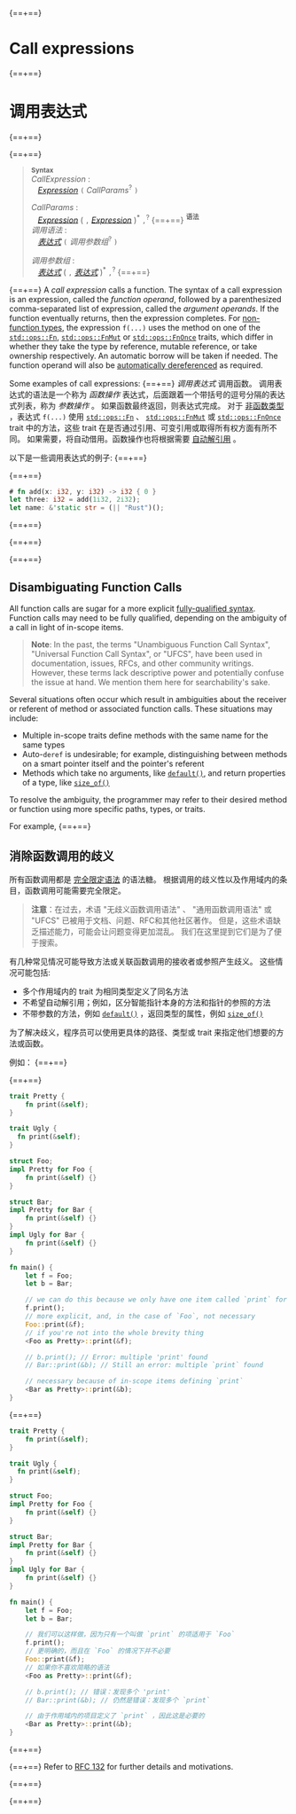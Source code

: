 {==+==}
# Call expressions
{==+==}
# 调用表达式
{==+==}


{==+==}
> **<sup>Syntax</sup>**\
> _CallExpression_ :\
> &nbsp;&nbsp; [_Expression_] `(` _CallParams_<sup>?</sup> `)`
>
> _CallParams_ :\
> &nbsp;&nbsp; [_Expression_]&nbsp;( `,` [_Expression_] )<sup>\*</sup> `,`<sup>?</sup>
{==+==}
> **<sup>语法</sup>**\
> _调用语法_ :\
> &nbsp;&nbsp; [_表达式_][_Expression_] `(` _调用参数组_<sup>?</sup> `)`
>
> _调用参数组_ :\
> &nbsp;&nbsp; [_表达式_][_Expression_]&nbsp;( `,` [_表达式_][_Expression_] )<sup>\*</sup> `,`<sup>?</sup>
{==+==}


{==+==}
A *call expression* calls a function.
The syntax of a call expression is an expression, called the *function operand*, followed by a parenthesized comma-separated list of expression, called the *argument operands*.
If the function eventually returns, then the expression completes.
For [non-function types], the expression `f(...)` uses the method on one of the [`std::ops::Fn`], [`std::ops::FnMut`] or [`std::ops::FnOnce`] traits, which differ in whether they take the type by reference, mutable reference, or take ownership respectively.
An automatic borrow will be taken if needed.
The function operand will also be [automatically dereferenced] as required.

Some examples of call expressions:
{==+==}
*调用表达式* 调用函数。
调用表达式的语法是一个称为 *函数操作* 表达式，后面跟着一个带括号的逗号分隔的表达式列表，称为 *参数操作* 。
如果函数最终返回，则表达式完成。
对于 [非函数类型][non-function types] ，表达式 `f(...)` 使用 [`std::ops::Fn`] 、 [`std::ops::FnMut`] 或 [`std::ops::FnOnce`] trait 中的方法，这些 trait 在是否通过引用、可变引用或取得所有权方面有所不同。
如果需要，将自动借用。函数操作也将根据需要 [自动解引用][automatically dereferenced] 。

以下是一些调用表达式的例子:
{==+==}


{==+==}
```rust
# fn add(x: i32, y: i32) -> i32 { 0 }
let three: i32 = add(1i32, 2i32);
let name: &'static str = (|| "Rust")();
```
{==+==}

{==+==}


{==+==}
## Disambiguating Function Calls

All function calls are sugar for a more explicit [fully-qualified syntax].
Function calls may need to be fully qualified, depending on the ambiguity of a call in light of in-scope items.

> **Note**: In the past, the terms "Unambiguous Function Call Syntax", "Universal Function Call Syntax", or "UFCS", have been used in documentation, issues, RFCs, and other community writings.
> However, these terms lack descriptive power and potentially confuse the issue at hand.
> We mention them here for searchability's sake.

Several situations often occur which result in ambiguities about the receiver or referent of method or associated function calls.
These situations may include:

* Multiple in-scope traits define methods with the same name for the same types
* Auto-`deref` is undesirable; for example, distinguishing between methods on a smart pointer itself and the pointer's referent
* Methods which take no arguments, like [`default()`], and return properties of a type, like [`size_of()`]

To resolve the ambiguity, the programmer may refer to their desired method or function using more specific paths, types, or traits.

For example,
{==+==}
## 消除函数调用的歧义

所有函数调用都是 [完全限定语法][fully-qualified syntax] 的语法糖。
根据调用的歧义性以及作用域内的条目，函数调用可能需要完全限定。

> **注意**：在过去，术语 "无歧义函数调用语法" 、 "通用函数调用语法" 或 "UFCS" 已被用于文档、问题、RFC和其他社区著作。
> 但是，这些术语缺乏描述能力，可能会让问题变得更加混乱。
> 我们在这里提到它们是为了便于搜索。

有几种常见情况可能导致方法或关联函数调用的接收者或参照产生歧义。
这些情况可能包括:

* 多个作用域内的 trait 为相同类型定义了同名方法
* 不希望自动解引用；例如，区分智能指针本身的方法和指针的参照的方法
* 不带参数的方法，例如 [`default()`] ，返回类型的属性，例如 [`size_of()`]  

为了解决歧义，程序员可以使用更具体的路径、类型或 trait 来指定他们想要的方法或函数。

例如：
{==+==}


{==+==}
```rust
trait Pretty {
    fn print(&self);
}

trait Ugly {
  fn print(&self);
}

struct Foo;
impl Pretty for Foo {
    fn print(&self) {}
}

struct Bar;
impl Pretty for Bar {
    fn print(&self) {}
}
impl Ugly for Bar {
    fn print(&self) {}
}

fn main() {
    let f = Foo;
    let b = Bar;

    // we can do this because we only have one item called `print` for `Foo`s
    f.print();
    // more explicit, and, in the case of `Foo`, not necessary
    Foo::print(&f);
    // if you're not into the whole brevity thing
    <Foo as Pretty>::print(&f);

    // b.print(); // Error: multiple 'print' found
    // Bar::print(&b); // Still an error: multiple `print` found

    // necessary because of in-scope items defining `print`
    <Bar as Pretty>::print(&b);
}
```
{==+==}
```rust
trait Pretty {
    fn print(&self);
}

trait Ugly {
  fn print(&self);
}

struct Foo;
impl Pretty for Foo {
    fn print(&self) {}
}

struct Bar;
impl Pretty for Bar {
    fn print(&self) {}
}
impl Ugly for Bar {
    fn print(&self) {}
}

fn main() {
    let f = Foo;
    let b = Bar;

    // 我们可以这样做，因为只有一个叫做 `print` 的项适用于 `Foo`
    f.print();
    // 更明确的，而且在 `Foo` 的情况下并不必要
    Foo::print(&f);
    // 如果你不喜欢简略的语法
    <Foo as Pretty>::print(&f);

    // b.print(); // 错误：发现多个 'print'
    // Bar::print(&b); // 仍然是错误：发现多个 `print`

    // 由于作用域内的项目定义了 `print` ，因此这是必要的
    <Bar as Pretty>::print(&b);
}
```
{==+==}


{==+==}
Refer to [RFC 132] for further details and motivations.

[RFC 132]: https://github.com/rust-lang/rfcs/blob/master/text/0132-ufcs.md
[_Expression_]: ../expressions.md
[`default()`]: ../../std/default/trait.Default.html#tymethod.default
[`size_of()`]: ../../std/mem/fn.size_of.html
[`std::ops::FnMut`]: ../../std/ops/trait.FnMut.html
[`std::ops::FnOnce`]: ../../std/ops/trait.FnOnce.html
[`std::ops::Fn`]: ../../std/ops/trait.Fn.html
[automatically dereferenced]: field-expr.md#automatic-dereferencing
[fully-qualified syntax]: ../paths.md#qualified-paths
[non-function types]: ../types/function-item.md
{==+==}

{==+==}